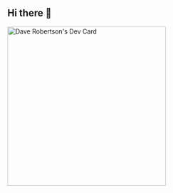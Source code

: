 ## Hi there 👋

<!--
**daverobertson63/daverobertson63** is a ✨ _special_ ✨ repository because its `README.md` (this file) appears on your GitHub profile.

Here are some ideas to get you started:

- 🔭 I’m currently working on ...
- 🌱 I’m currently learning ...
- 👯 I’m looking to collaborate on ...
- 🤔 I’m looking for help with ...
- 💬 Ask me about ...
- 📫 How to reach me: ...
- 😄 Pronouns: ...
- ⚡ Fun fact: ...
-->

<a href="https://app.daily.dev/daverobertson"><img src="https://api.daily.dev/devcards/v2/brOygibG0q78XWqecuzU6.png?type=default&r=11d" width="356" alt="Dave Robertson's Dev Card"/></a>

